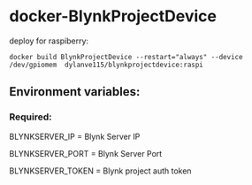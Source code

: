 # docker-BlynkProjectDevice
deploy for raspiberry:
```
docker build BlynkProjectDevice --restart="always" --device /dev/gpiomem  dylanve115/blynkprojectdevice:raspi
```
## Environment variables:
### Required:
BLYNKSERVER_IP = Blynk Server IP

BLYNKSERVER_PORT = Blynk Server Port

BLYNKSERVER_TOKEN = Blynk project auth token

